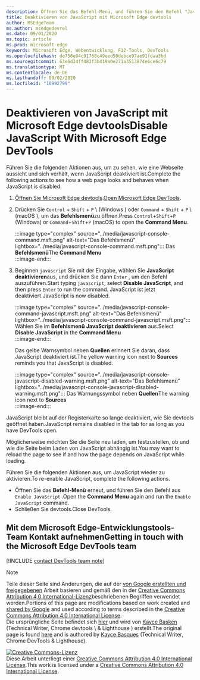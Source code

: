 ```yaml
---
description: Öffnen Sie das Befehl-Menü, und führen Sie den Befehl "JavaScript deaktivieren" aus.
title: Deaktivieren von JavaScript mit Microsoft Edge devtools
author: MSEdgeTeam
ms.author: msedgedevrel
ms.date: 09/01/2020
ms.topic: article
ms.prod: microsoft-edge
keywords: Microsoft Edge, Webentwicklung, F12-Tools, DevTools
ms.openlocfilehash: de756e04c91768c49eed50debce97ae91fdaa3bd
ms.sourcegitcommit: 63e6d34ff483f3b419a0e271a3513874e6ce6c79
ms.translationtype: MT
ms.contentlocale: de-DE
ms.lasthandoff: 09/02/2020
ms.locfileid: "10992799"
---
```

<!-- Copyright Kayce Basques 

   Licensed under the Apache License, Version 2.0 (the "License");
   you may not use this file except in compliance with the License.
   You may obtain a copy of the License at

       https://www.apache.org/licenses/LICENSE-2.0

   Unless required by applicable law or agreed to in writing, software
   distributed under the License is distributed on an "AS IS" BASIS,
   WITHOUT WARRANTIES OR CONDITIONS OF ANY KIND, either express or implied.
   See the License for the specific language governing permissions and
   limitations under the License.  -->

# <span data-ttu-id="6a741-104">Deaktivieren von JavaScript mit Microsoft Edge devtools</span><span class="sxs-lookup"><span data-stu-id="6a741-104">Disable JavaScript With Microsoft Edge DevTools</span></span>  

<span data-ttu-id="6a741-105">Führen Sie die folgenden Aktionen aus, um zu sehen, wie eine Webseite aussieht und sich verhält, wenn JavaScript deaktiviert ist.</span><span class="sxs-lookup"><span data-stu-id="6a741-105">Complete the following actions to see how a web page looks and behaves when JavaScript is disabled.</span></span>  

1.  <span data-ttu-id="6a741-106">[Öffnen Sie Microsoft Edge devtools][DevToolsOpen].</span><span class="sxs-lookup"><span data-stu-id="6a741-106">[Open Microsoft Edge DevTools][DevToolsOpen].</span></span>  
1.  <span data-ttu-id="6a741-107">Drücken Sie `Control` + `Shift` + `P` \ (Windows \) oder `Command` + `Shift` + `P` \ (macOS \), um das **Befehlsmenü**zu öffnen.</span><span class="sxs-lookup"><span data-stu-id="6a741-107">Press `Control`+`Shift`+`P` \(Windows\) or `Command`+`Shift`+`P` \(macOS\) to open the **Command Menu**.</span></span>  
    
    :::image type="complex" source="../media/javascript-console-command.msft.png" alt-text="Das Befehlsmenü" lightbox="../media/javascript-console-command.msft.png":::
       <span data-ttu-id="6a741-109">Das **Befehlsmenü**</span><span class="sxs-lookup"><span data-stu-id="6a741-109">The **Command Menu**</span></span>  
    :::image-end:::  
    
1.  <span data-ttu-id="6a741-110">Beginnen `javascript` Sie mit der Eingabe, wählen Sie **JavaScript deaktivieren**aus, und drücken Sie dann `Enter` , um den Befehl auszuführen.</span><span class="sxs-lookup"><span data-stu-id="6a741-110">Start typing `javascript`, select **Disable JavaScript**, and then press `Enter` to run the command.</span></span>  <span data-ttu-id="6a741-111">JavaScript ist jetzt deaktiviert.</span><span class="sxs-lookup"><span data-stu-id="6a741-111">JavaScript is now disabled.</span></span>  
    
    :::image type="complex" source="../media/javascript-console-command-javascript.msft.png" alt-text="Das Befehlsmenü" lightbox="../media/javascript-console-command-javascript.msft.png":::
       <span data-ttu-id="6a741-113">Wählen Sie im **Befehlsmenü** **JavaScript deaktivieren** aus.</span><span class="sxs-lookup"><span data-stu-id="6a741-113">Select **Disable JavaScript** in the **Command Menu**</span></span>  
    :::image-end:::  
    
    <span data-ttu-id="6a741-114">Das gelbe Warnsymbol neben **Quellen** erinnert Sie daran, dass JavaScript deaktiviert ist.</span><span class="sxs-lookup"><span data-stu-id="6a741-114">The yellow warning icon next to **Sources** reminds you that JavaScript is disabled.</span></span>  
    
    :::image type="complex" source="../media/javascript-console-javascript-disabled-warning.msft.png" alt-text="Das Befehlsmenü" lightbox="../media/javascript-console-javascript-disabled-warning.msft.png":::
       <span data-ttu-id="6a741-116">Das Warnungssymbol neben **Quellen**</span><span class="sxs-lookup"><span data-stu-id="6a741-116">The warning icon next to **Sources**</span></span>  
    :::image-end:::  
    
<span data-ttu-id="6a741-117">JavaScript bleibt auf der Registerkarte so lange deaktiviert, wie Sie devtools geöffnet haben.</span><span class="sxs-lookup"><span data-stu-id="6a741-117">JavaScript remains disabled in the tab for as long as you have DevTools open.</span></span>  

<span data-ttu-id="6a741-118">Möglicherweise möchten Sie die Seite neu laden, um festzustellen, ob und wie die Seite beim Laden von JavaScript abhängig ist.</span><span class="sxs-lookup"><span data-stu-id="6a741-118">You may want to reload the page to see if and how the page depends on JavaScript while loading.</span></span>  

<span data-ttu-id="6a741-119">Führen Sie die folgenden Aktionen aus, um JavaScript wieder zu aktivieren.</span><span class="sxs-lookup"><span data-stu-id="6a741-119">To re-enable JavaScript, complete the following actions.</span></span>  

*   <span data-ttu-id="6a741-120">Öffnen Sie das **Befehl-Menü** erneut, und führen Sie den Befehl aus `Enable JavaScript` .</span><span class="sxs-lookup"><span data-stu-id="6a741-120">Open the **Command Menu** again and run the `Enable JavaScript` command.</span></span>  
*   <span data-ttu-id="6a741-121">Schließen Sie devtools.</span><span class="sxs-lookup"><span data-stu-id="6a741-121">Close DevTools.</span></span>  

## <span data-ttu-id="6a741-122">Mit dem Microsoft Edge-Entwicklungstools-Team Kontakt aufnehmen</span><span class="sxs-lookup"><span data-stu-id="6a741-122">Getting in touch with the Microsoft Edge DevTools team</span></span>  

[!INCLUDE [contact DevTools team note](../includes/contact-devtools-team-note.md)]  

<!-- links -->  

[DevToolsOpen]: ../open.md "Öffnen Sie Microsoft Edge devtools | Microsoft docs"  

> [!NOTE]
> <span data-ttu-id="6a741-124">Teile dieser Seite sind Änderungen, die auf der [von Google erstellten und freigegebenen][GoogleSitePolicies] Arbeit basieren und gemäß den in der [Creative Commons Attribution 4,0 International-Lizenz][CCA4IL]beschriebenen Begriffen verwendet werden.</span><span class="sxs-lookup"><span data-stu-id="6a741-124">Portions of this page are modifications based on work created and [shared by Google][GoogleSitePolicies] and used according to terms described in the [Creative Commons Attribution 4.0 International License][CCA4IL].</span></span>  
> <span data-ttu-id="6a741-125">Die ursprüngliche Seite befindet sich [hier](https://developers.google.com/web/tools/chrome-devtools/javascript/disable) und wird von [Kayce Basken][KayceBasques] (Technical Writer, Chrome devtools \ & Lighthouse \) erstellt.</span><span class="sxs-lookup"><span data-stu-id="6a741-125">The original page is found [here](https://developers.google.com/web/tools/chrome-devtools/javascript/disable) and is authored by [Kayce Basques][KayceBasques] \(Technical Writer, Chrome DevTools \& Lighthouse\).</span></span>  

[![Creative Commons-Lizenz][CCby4Image]][CCA4IL]  
<span data-ttu-id="6a741-127">Diese Arbeit unterliegt einer [Creative Commons Attribution 4.0 International License][CCA4IL].</span><span class="sxs-lookup"><span data-stu-id="6a741-127">This work is licensed under a [Creative Commons Attribution 4.0 International License][CCA4IL].</span></span>  

[CCA4IL]: https://creativecommons.org/licenses/by/4.0  
[CCby4Image]: https://i.creativecommons.org/l/by/4.0/88x31.png  
[GoogleSitePolicies]: https://developers.google.com/terms/site-policies  
[KayceBasques]: https://developers.google.com/web/resources/contributors/kaycebasques  
